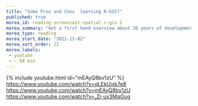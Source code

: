 ```yaml
---
title: "Some Pros and Cons  learning R-GIS?"
published: true
morea_id: reading-screencast-spatial-r-gis-2
morea_summary: "Get a first hand overview about 20 years of development"
morea_type: reading
morea_start_date: "2021-11-02"
morea_sort_order: 22
morea_labels:
 - youtube 
 - ~ 58 min
---
```


{% include youtube.html id="mEAyQ8bv1zU" %}
https://www.youtube.com/watch?v=qLEkUjxk7e8 
https://www.youtube.com/watch?v=mEAyQ8bv1zU
https://www.youtube.com/watch?v=_D-ux3MqGug